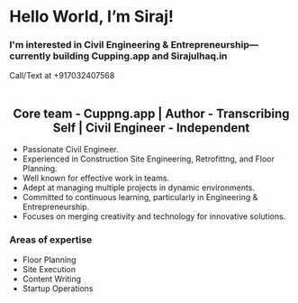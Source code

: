 <h1>Hello World, I’m Siraj! </h1>

<h3>I'm interested in Civil Engineering & Entrepreneurship—currently building Cupping.app and Sirajulhaq.in</h3>
Call/Text at +917032407568 
<br> 
<br> 

<h2 align="center" dir="auto">Core team - Cuppng.app | Author - Transcribing Self | Civil Engineer - Independent</h2>

- Passionate Civil Engineer.
- Experienced in Construction Site Engineering, Retrofittng, and Floor Planning.
- Well known for effective work in teams.
- Adept at managing multiple projects in dynamic environments.
- Committed to continuous learning, particularly in Engineering & Entrepreneurship.
- Focuses on merging creativity and technology for innovative solutions.

<h3>Areas of expertise</h3>

- Floor Planning 
- Site Execution 
- Content Writing 
- Startup Operations 



<!---
SMSirajulhaq/SMSirajulhaq is a ✨ special ✨ repository because its `README.md` (this file) appears on your GitHub profile.
You can click the Preview link to take a look at your changes.
--->
